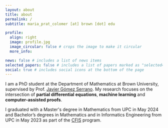 ```yaml
---
layout: about
title: about
permalink: /
subtitle: maria_prat_colomer [at] brown [dot] edu

profile:
  align: right
  image: profile.jpg
  image_circular: false # crops the image to make it circular
  more_info:

news: false # includes a list of news items
selected_papers: false # includes a list of papers marked as "selected={true}"
social: true # includes social icons at the bottom of the page
---
```


I am a PhD student at the Department of Mathematics at Brown University, supervised by Prof. [Javier Gómez Serrano](https://sites.brown.edu/jgs/). My research focuses on the intersection of **partial differential equations**, **machine learning** and **computer-assisted proofs**.

I graduated with a Master's degree in Mathematics from UPC in May 2024 and Bachelor’s degrees in Mathematics and in Informatics Engineering from UPC in May 2023 as part of the [CFIS](https://cfis.upc.edu/ca) program.
